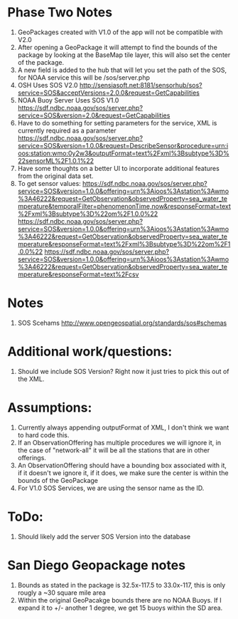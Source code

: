 # Phase Two Notes

1. GeoPackages created with V1.0 of the app will not be compatible with V2.0 
1. After opening a GeoPackage it will attempt to find the bounds of the package by looking at the BaseMap tile layer, this will also set the center of the package.
1. A new field is added to the hub that will let you set the path of the SOS, for NOAA service this will be /sos/server.php
1. OSH Uses SOS V2.0 http://sensiasoft.net:8181/sensorhub/sos?service=SOS&acceptVersions=2.0.0&request=GetCapabilities
1. NOAA Buoy Server Uses SOS V1.0 https://sdf.ndbc.noaa.gov/sos/server.php?service=SOS&version=2.0&request=GetCapabilities
1. Have to do something for setting parameters for the service, XML is currently required as a parameter https://sdf.ndbc.noaa.gov/sos/server.php?service=SOS&version=1.0.0&request=DescribeSensor&procedure=urn:ioos:station:wmo:0y2w3&outputFormat=text%2Fxml%3Bsubtype%3D%22sensorML%2F1.0.1%22
1. Have some thoughts on a better UI to incorporate additional features from the original data set.
1. To get sensor values: 
    https://sdf.ndbc.noaa.gov/sos/server.php?service=SOS&version=1.0.0&offering=urn%3Aioos%3Astation%3Awmo%3A46222&request=GetObservation&observedProperty=sea_water_temperature&temporalFilter=phenomenonTime,now&responseFormat=text%2Fxml%3Bsubtype%3D%22om%2F1.0.0%22
    https://sdf.ndbc.noaa.gov/sos/server.php?service=SOS&version=1.0.0&offering=urn%3Aioos%3Astation%3Awmo%3A46222&request=GetObservation&observedProperty=sea_water_temperature&responseFormat=text%2Fxml%3Bsubtype%3D%22om%2F1.0.0%22
    https://sdf.ndbc.noaa.gov/sos/server.php?service=SOS&version=1.0.0&offering=urn%3Aioos%3Astation%3Awmo%3A46222&request=GetObservation&observedProperty=sea_water_temperature&responseFormat=text%2Fcsv


# Notes
1. SOS Scehams http://www.opengeospatial.org/standards/sos#schemas

# Additional work/questions:
1. Should we include SOS Version?  Right now it just tries to pick this out of the XML.

# Assumptions:
1. Currently always appending outputFormat of XML, I don't think we want to hard code this.
1. If an ObservationOffering has multiple procedures we will ignore it, in the case of "network-all" it will be all the stations that are in other offerings. 
1. An ObservationOffering should have a bounding box associated with it, if it doesn't we ignore it, if it does, we make sure the center is within the bounds of the GeoPackage
1. For V1.0 SOS Services, we are using the sensor name as the ID.

# ToDo: 
1. Should likely add the server SOS Version into the database

# San Diego Geopackage notes
1. Bounds as stated in the package is 32.5x-117.5 to 33.0x-117, this is only rougly a ~30 square mile area
1. Within the original GeoPacakge bounds there are no NOAA Buoys.  If I expand it to +/- another 1 degree, we get 15 buoys within the SD area.